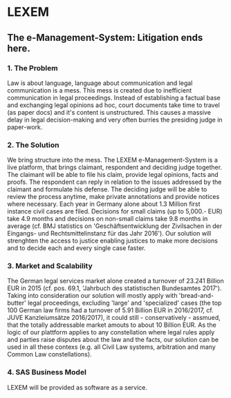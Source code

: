 # LEXEM
## The e-Management-System: Litigation ends here.
### 1. The Problem
Law is about language, language about communication and legal communication is a mess. This mess is created due to inefficient communication in legal proceedings. Instead of establishing a factual base and exchanging legal opinions ad hoc, court documents take time to travel (as paper docs) and it's content is unstructured. This causes a massive delay in legal decision-making and very often burries the presiding judge in paper-work.
### 2. The Solution
We bring structure into the mess. The LEXEM e-Management-System is a live platform, that brings claimant, respondent and deciding judge together. The claimant will be able to file his claim, provide legal opinions, facts and proofs. The respondent can reply in relation to the issues addressed by the claimant and formulate his defense. The deciding judge will be able to review the process anytime, make private annotations and provide notices where necessary.
Each year in Germany alone about 1.3 Million first instance civil cases are filed. Decisions for small claims (up to 5,000.- EUR) take 4.9 months and decisions on non-small claims take 9.8 months in average (cf. BMJ statistics on 'Geschäftsentwicklung der Zivilsachen in der Eingangs- und Rechtsmittelinstanz für das Jahr 2016'). Our solution will strenghten the access to justice enabling justices to make more decisions and to decide each and every single case faster.
### 3. Market and Scalability
The German legal services market alone created a turnover of 23.241 Billion EUR in 2015 (cf. pos. 69.1, 'Jahrbuch des statistischen Bundesamtes 2017'). Taking into consideration our solution will mostly apply with 'bread-and-butter' legal proceedings, excluding 'large' and 'specialized' cases (the top 100 German law firms had a turnover of 5.91 Billion EUR in 2016/2017, cf. JUVE Kanzleiumsätze 2016/2017), it could still - conservatively - assmued, that the totally addressable market amouts to about 10 Billion EUR.
As the logic of our plattform applies to any constellation where legal rules apply and parties raise disputes about the law and the facts, our solution can be used in all these contexs (e.g. all Civil Law systems, arbitration and many Common Law constellations).
### 4. SAS Business Model
LEXEM will be provided as software as a service.
